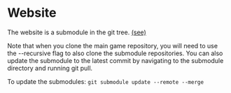 # Website

The website is a submodule in the git tree. [(see)](https://git-scm.com/book/en/v2/Git-Tools-Submodules)

Note that when you clone the main game repository, you will need to use the --recursive flag to also clone the submodule repositories. You can also update the submodule to the latest commit by navigating to the submodule directory and running git pull.

To update the submodules: `git submodule update --remote --merge`